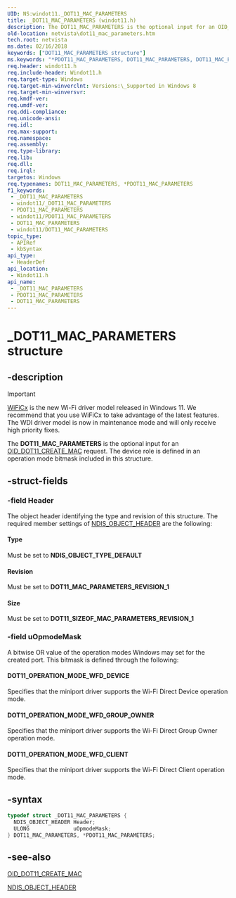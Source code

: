 ```yaml
---
UID: NS:windot11._DOT11_MAC_PARAMETERS
title: _DOT11_MAC_PARAMETERS (windot11.h)
description: The DOT11_MAC_PARAMETERS is the optional input for an OID_DOT11_CREATE_MAC request. The device role is defined in an operation mode bitmask included in this structure.
old-location: netvista\dot11_mac_parameters.htm
tech.root: netvista
ms.date: 02/16/2018
keywords: ["DOT11_MAC_PARAMETERS structure"]
ms.keywords: "*PDOT11_MAC_PARAMETERS, DOT11_MAC_PARAMETERS, DOT11_MAC_PARAMETERS structure [Network Drivers Starting with Windows Vista], PDOT11_MAC_PARAMETERS, PDOT11_MAC_PARAMETERS structure pointer [Network Drivers Starting with Windows Vista], Revision, Size, Type, _DOT11_MAC_PARAMETERS, netvista.dot11_mac_parameters, windot11/DOT11_MAC_PARAMETERS, windot11/PDOT11_MAC_PARAMETERS"
req.header: windot11.h
req.include-header: Windot11.h
req.target-type: Windows
req.target-min-winverclnt: Versions:\_Supported in Windows 8
req.target-min-winversvr: 
req.kmdf-ver: 
req.umdf-ver: 
req.ddi-compliance: 
req.unicode-ansi: 
req.idl: 
req.max-support: 
req.namespace: 
req.assembly: 
req.type-library: 
req.lib: 
req.dll: 
req.irql: 
targetos: Windows
req.typenames: DOT11_MAC_PARAMETERS, *PDOT11_MAC_PARAMETERS
f1_keywords:
 - _DOT11_MAC_PARAMETERS
 - windot11/_DOT11_MAC_PARAMETERS
 - PDOT11_MAC_PARAMETERS
 - windot11/PDOT11_MAC_PARAMETERS
 - DOT11_MAC_PARAMETERS
 - windot11/DOT11_MAC_PARAMETERS
topic_type:
 - APIRef
 - kbSyntax
api_type:
 - HeaderDef
api_location:
 - Windot11.h
api_name:
 - _DOT11_MAC_PARAMETERS
 - PDOT11_MAC_PARAMETERS
 - DOT11_MAC_PARAMETERS
---
```


# _DOT11_MAC_PARAMETERS structure


## -description

> [!Important]
> [WiFiCx](/windows-hardware/drivers/netcx/wifi-wdf-class-extension-wificx) is the new Wi-Fi driver model released in Windows 11. We recommend that you use WiFiCx to take advantage of the latest features. The WDI driver model is now in maintenance mode and will only receive high priority fixes.

The <b>DOT11_MAC_PARAMETERS</b> is the optional input for an <a href="/windows-hardware/drivers/network/oid-dot11-create-mac">OID_DOT11_CREATE_MAC</a> request. The device role is defined in an operation mode bitmask included in this structure.

## -struct-fields

### -field Header

The object header identifying the type and revision of this structure. The required member settings of <a href="..\objectheader\ns-objectheader-ndis_object_header.md">NDIS_OBJECT_HEADER</a> are the following:



#### Type

Must be set to <b>NDIS_OBJECT_TYPE_DEFAULT</b>



#### Revision

Must be set to <b>DOT11_MAC_PARAMETERS_REVISION_1</b>



#### Size

Must be set to <b>DOT11_SIZEOF_MAC_PARAMETERS_REVISION_1</b>

### -field uOpmodeMask

A bitwise OR value of the operation modes Windows may set for the created port. This bitmask is defined through the following:





#### DOT11_OPERATION_MODE_WFD_DEVICE

Specifies that the miniport driver supports the Wi-Fi Direct Device operation mode.



#### DOT11_OPERATION_MODE_WFD_GROUP_OWNER

Specifies that the miniport driver supports the Wi-Fi Direct Group Owner operation mode.



#### DOT11_OPERATION_MODE_WFD_CLIENT

Specifies that the miniport driver supports the Wi-Fi Direct Client operation mode.

## -syntax

```cpp
typedef struct _DOT11_MAC_PARAMETERS {
  NDIS_OBJECT_HEADER Header;
  ULONG              uOpmodeMask;
} DOT11_MAC_PARAMETERS, *PDOT11_MAC_PARAMETERS;
```

## -see-also

<a href="/windows-hardware/drivers/network/oid-dot11-create-mac">OID_DOT11_CREATE_MAC</a>



<a href="..\objectheader\ns-objectheader-ndis_object_header.md">NDIS_OBJECT_HEADER</a>

